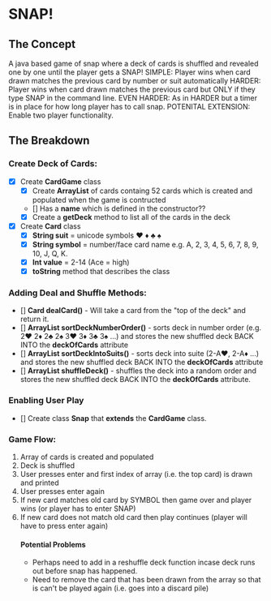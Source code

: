 # SNAP!

## The Concept
A java based game of snap where a deck of cards is shuffled and revealed one by one until the player gets a SNAP! 
SIMPLE: Player wins when card drawn matches the previous card by number or suit automatically 
HARDER: Player wins when card drawn matches the previous card but ONLY if they type SNAP in the command line.
EVEN HARDER: As in HARDER but a timer is in place for how long player has to call snap.
POTENITAL EXTENSION: Enable two player functionality.

## The Breakdown
### Create Deck of Cards:
- [x] Create **CardGame** class
  - [x] Create **ArrayList<Card>** of cards containg 52 cards which is created and populated when the game is contructed
  - [] Has a **name** which is defined in the constructor??
  - [x] Create a **getDeck** method to list all of the cards in the deck
- [x] Create **Card** class
    - [x] **String suit** = unicode symbols ♥ ♦ ♣ ♠
    - [x] **String symbol** = number/face card name e.g. A, 2, 3, 4, 5, 6, 7, 8, 9, 10, J, Q, K.
    - [x] **Int value** = 2-14 (Ace = high)
    - [x] **toString** method that describes the class
### Adding Deal and Shuffle Methods:
- [] **Card dealCard()** - Will take a card from the "top of the deck" and return it.
- [] **ArrayList<Card> sortDeckNumberOrder()** - sorts deck in number order (e.g. 2♥ 2♦ 2♣ 2♠ 3♥ 3♦ 3♣ 3♠ ...) and stores the new shuffled deck BACK INTO the **deckOfCards** attribute
- [] **ArrayList<Card> sortDeckIntoSuits()** - sorts deck into suite (2-A♥, 2-A♦ ...) and stores the new shuffled deck BACK INTO the **deckOfCards** attribute
- [] **ArrayList<Card> shuffleDeck()** - shuffles the deck into a random order and stores the new shuffled deck BACK INTO the **deckOfCards** attribute.
### Enabling User Play
- [] Create class **Snap** that **extends** the **CardGame** class.

### Game Flow:
1. Array of cards is created and populated
2. Deck is shuffled
3. User presses enter and first index of array (i.e. the top card) is drawn and printed
4. User presses enter again
5. If new card matches old card by SYMBOL then game over and player wins (or player has to enter SNAP)
6. If new card does not match old card then play continues (player will have to press enter again)
   #### Potential Problems
   - Perhaps need to add in a reshuffle deck function incase deck runs out before snap has happened.
   - Need to remove the card that has been drawn from the array so that is can't be played again (i.e. goes into a discard pile)



